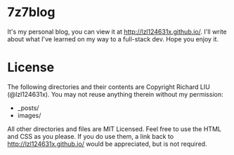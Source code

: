 # 7z7blog
It's my personal blog, you can view it at http://lzl124631x.github.io/. I'll write about what I've learned on my way to a full-stack dev. Hope you enjoy it.

# License

The following directories and their contents are Copyright Richard LIU (@lzl124631x). You may not reuse anything therein without my permission:

* _posts/
* images/

All other directories and files are MIT Licensed. Feel free to use the HTML and CSS as you please. If you do use them, a link back to http://lzl124631x.github.io/ would be appreciated, but is not required.
